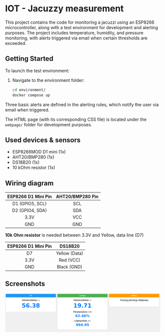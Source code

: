 # IOT - Jacuzzy measurement

This project contains the code for monitoring a jacuzzi using an ESP8266 microcontroller, along with a test environment for development and alerting purposes. The project includes temperature, humidity, and pressure monitoring, with alerts triggered via email when certain thresholds are exceeded.

## Getting Started

To launch the test environment:

1. Navigate to the environment folder:
   ```bash
   cd environment/
   docker compose up
   ```

Three basic alerts are defined in the alerting rules, which notify the user via email when triggered.

The HTML page (with its corresponding CSS file) is located under the `webpage/` folder for development purposes.

## Used devices & sensors

- ESP8266MOD D1 mini (1x)
- AHT20/BMP280 (1x)
- DS18B20 (1x)
- 10 kOhm resistor (1x)

## Wiring diagram

| **ESP8266 D1 Mini Pin** 	| **AHT20/BMP280 Pin** 	|
|:-------------------------:|:---------------------:|
|     D1 (GPIO5, SCL)     	|          SCL         	|
|     D2 (GPIO4, SDA)     	|          SDA         	|
|           3.3V          	|          VCC         	|
|           GND           	|          GND         	|

**10k Ohm resistor** is needed between 3.3V and Yellow, data line (D7)

| **ESP8266 D1 Mini Pin** 	| **DS18B20**   	|
|:-------------------------:|:-----------------:|
|            D7           	| Yellow (Data) 	|
|           3.3V          	|   Red (VCC)   	|
|           GND           	|  Black (GND)  	|

## Screenshots

![Desktop view](pictures/desktop_screenshot.png)

